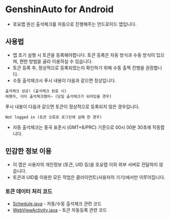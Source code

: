 # GenshinAuto for Android
- 호요랩 원신 출석체크를 자동으로 진행해주는 안드로이드 앱입니다.

## 사용법
- 앱 초기 실행 시 토큰을 등록해야합니다. 토큰 등록은 자동 방식과 수동 방식이 있으며, 편한 방법을 골라 이용하실 수 있습니다.
- 토큰 등록 후, 정상적으로 등록되었는지 확인하기 위해 수동 출첵 진행을 권장합니다.
- 수동 출석체크시 푸시 내용이 다음과 같으면 정상입니다.
```
출석체크 성공! (출석체크 완료 시)
여행자, 이미 출석체크했어~ (당일 출석체크가 되어있을 경우)
```
푸시 내용이 다음과 같으면 토큰이 정상적으로 등록되지 않은 경우입니다.
```
Not logged in (토큰 오류로 로그인에 실패 한 경우)
```
- 자동 출석체크는 중국 표준시 (GMT+8/PRC) 기준으로 00시 00분 30초에 작동합니다.

## 민감한 정보 이용
- 이 앱은 사용자의 개인정보 (토큰, UID 등)을 호요랩 이외 외부 서버로 전달하지 않습니다.
- 토큰과 UID를 이용한 모든 작업은 클라이언트(사용자의 기기)에서만 이루어집니다.

### 토큰 데이터 처리 코드
- [Schedule.java](https://github.com/dev-by-david/GenshinAuto/blob/main/app/src/main/java/arca/dev/genshinauto/Schedule.java) - 자동/수동 출석체크 관련 코드
- [WebViewActivity.java](https://github.com/dev-by-david/GenshinAuto/blob/main/app/src/main/java/arca/dev/genshinauto/WebViewActivity.java) - 토큰 자동등록 관련 코드
